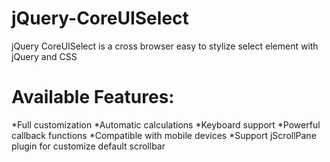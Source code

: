 jQuery-CoreUISelect
===================

jQuery CoreUISelect is a cross browser easy to stylize select element with jQuery and CSS

Available Features:
===================

*Full customization
*Automatic calculations
*Keyboard support
*Powerful callback functions
*Compatible with mobile devices
*Support jScrollPane plugin for customize default scrollbar

